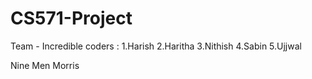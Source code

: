 # CS571-Project
Team - Incredible coders :
1.Harish
2.Haritha
3.Nithish
4.Sabin
5.Ujjwal

Nine Men Morris
